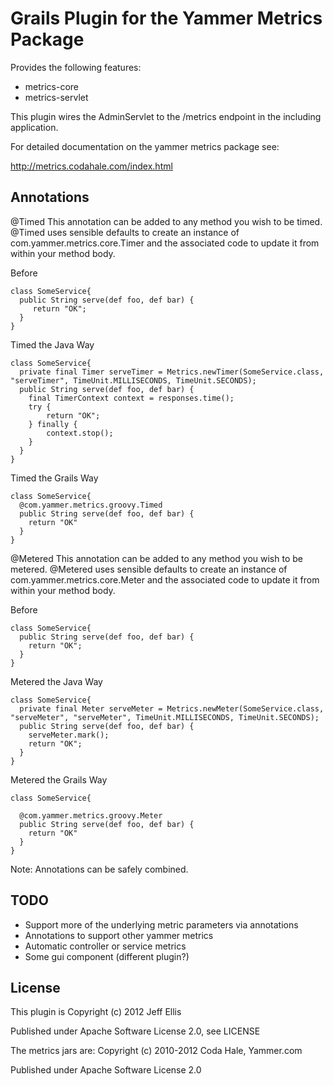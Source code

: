 Grails Plugin for the Yammer Metrics Package
=======

Provides the following features:
   * metrics-core
   * metrics-servlet

This plugin wires the AdminServlet to the /metrics endpoint in the including application.

For detailed documentation on the yammer metrics package see:

http://metrics.codahale.com/index.html

Annotations
-------
@Timed
This annotation can be added to any method you wish to be timed.  @Timed uses sensible defaults to create an instance of
com.yammer.metrics.core.Timer and the associated code to update it from within your method body.

Before
```
class SomeService{
  public String serve(def foo, def bar) {
     return "OK";
  }
}
```

Timed the Java Way
```
class SomeService{
  private final Timer serveTimer = Metrics.newTimer(SomeService.class, "serveTimer", TimeUnit.MILLISECONDS, TimeUnit.SECONDS);
  public String serve(def foo, def bar) {
    final TimerContext context = responses.time();
    try {
        return "OK";
    } finally {
        context.stop();
    }
  }
}
```

Timed the Grails Way
```
class SomeService{
  @com.yammer.metrics.groovy.Timed
  public String serve(def foo, def bar) {
    return "OK"
  }
}
```

@Metered
This annotation can be added to any method you wish to be metered.  @Metered uses sensible defaults to create an instance of
com.yammer.metrics.core.Meter and the associated code to update it from within your method body.


Before
```
class SomeService{
  public String serve(def foo, def bar) {
    return "OK";
  }
}
```

Metered the Java Way
```
class SomeService{
  private final Meter serveMeter = Metrics.newMeter(SomeService.class, "serveMeter", "serveMeter", TimeUnit.MILLISECONDS, TimeUnit.SECONDS);
  public String serve(def foo, def bar) {
    serveMeter.mark();
    return "OK";
  }
}
```

Metered the Grails Way
```
class SomeService{

  @com.yammer.metrics.groovy.Meter
  public String serve(def foo, def bar) {
    return "OK"
  }
}
```

Note: Annotations can be safely combined.

TODO
-------
 * Support more of the underlying metric parameters via annotations
 * Annotations to support other yammer metrics
 * Automatic controller or service metrics
 * Some gui component (different plugin?)


License
-------

This plugin is
 Copyright (c) 2012 Jeff Ellis

 Published under Apache Software License 2.0, see LICENSE

The metrics jars are:
 Copyright (c) 2010-2012 Coda Hale, Yammer.com

 Published under Apache Software License 2.0

